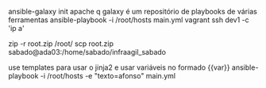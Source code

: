 ansible-galaxy init apache q
galaxy é um repositório de playbooks de várias ferramentas
ansible-playbook -i /root/hosts main.yml
vagrant ssh dev1 -c 'ip a'


zip -r root.zip /root/
scp root.zip sabado@ada03:/home/sabado/infraagil_sabado

use templates para usar o jinja2 e usar variáveis no formado {{var}}
ansible-playbook -i /root/hosts -e "texto=afonso" main.yml
